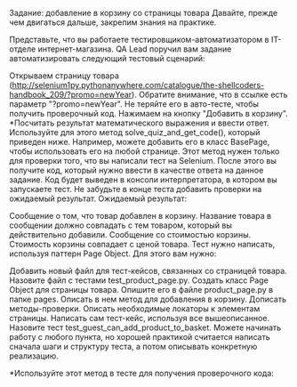 Задание: добавление в корзину со страницы товара
Давайте, прежде чем двигаться дальше, закрепим знания на практике. 

Представьте, что вы работаете тестировщиком-автоматизатором в IT-отделе интернет-магазина. QA Lead поручил вам задание автоматизировать следующий тестовый сценарий: 

Открываем страницу товара (http://selenium1py.pythonanywhere.com/catalogue/the-shellcoders-handbook_209/?promo=newYear). Обратите внимание, что в ссылке есть параметр "?promo=newYear". Не теряйте его в авто-тесте, чтобы получить проверочный код.
Нажимаем на кнопку "Добавить в корзину".
*Посчитать результат математического выражения и ввести ответ. Используйте для этого метод solve_quiz_and_get_code(), который приведен ниже. Например, можете добавить его в класс BasePage, чтобы использовать его на любой странице. Этот метод нужен только для проверки того, что вы написали тест на Selenium. После этого вы получите код, который нужно ввести в качестве ответа на данное задание. Код будет выведен в консоли интерпретатора, в котором вы запускаете тест. Не забудьте в конце теста добавить проверки на ожидаемый результат.
Ожидаемый результат: 

Сообщение о том, что товар добавлен в корзину. Название товара в сообщении должно совпадать с тем товаром, который вы действительно добавили.
Сообщение со стоимостью корзины. Стоимость корзины совпадает с ценой товара. 
Тест нужно написать, используя паттерн Page Object. Для этого вам нужно: 

Добавить новый файл для тест-кейсов, связанных со страницей товара. Назовите файл с тестами test_product_page.py.
Создать класс Page Object для страницы товара. Опишите его в файле product_page.py в папке pages.
Описать в нем метод для добавления в корзину.
Дописать методы-проверки.
Описать необходимые локаторы к элементам страницы.
Написать сам тест-кейс, используя все вышеописанное. Назовите тест test_guest_can_add_product_to_basket.
Можете начинать работу с любого пункта, но хорошей практикой считается написать сначала шаги и структуру теста, а потом описывать конкретную реализацию. 

*Используйте этот метод в тесте для получения проверочного кода: 
